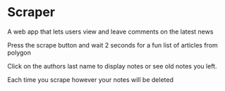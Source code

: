 # Scraper
A web app that lets users view and leave comments on the latest news

Press the scrape button and wait 2 seconds for a fun list of articles from polygon

Click on the authors last name to display notes or see old notes you left.

Each time you scrape however your notes will be deleted